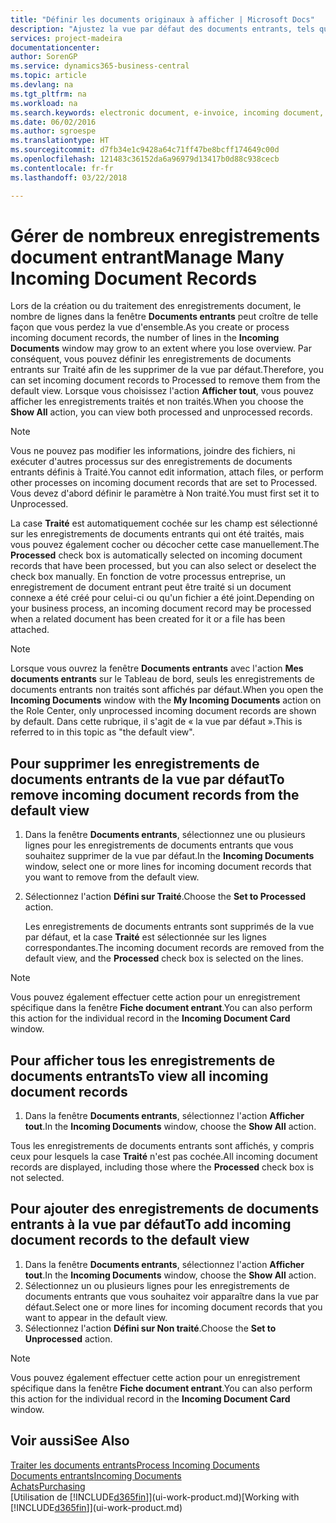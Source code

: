 ```yaml
---
title: "Définir les documents originaux à afficher | Microsoft Docs"
description: "Ajustez la vue par défaut des documents entrants, tels que des factures électroniques, afin d'améliorer votre vue d'ensemble des enregistrements traités et non-traités."
services: project-madeira
documentationcenter: 
author: SorenGP
ms.service: dynamics365-business-central
ms.topic: article
ms.devlang: na
ms.tgt_pltfrm: na
ms.workload: na
ms.search.keywords: electronic document, e-invoice, incoming document, OCR, ecommerce, document exchange, import invoice
ms.date: 06/02/2016
ms.author: sgroespe
ms.translationtype: HT
ms.sourcegitcommit: d7fb34e1c9428a64c71ff47be8bcff174649c00d
ms.openlocfilehash: 121483c36152da6a96979d13417b0d88c938cecb
ms.contentlocale: fr-fr
ms.lasthandoff: 03/22/2018

---
```

# <a name="manage-many-incoming-document-records"></a><span data-ttu-id="ef5c5-103">Gérer de nombreux enregistrements document entrant</span><span class="sxs-lookup"><span data-stu-id="ef5c5-103">Manage Many Incoming Document Records</span></span>
<span data-ttu-id="ef5c5-104">Lors de la création ou du traitement des enregistrements document, le nombre de lignes dans la fenêtre **Documents entrants** peut croître de telle façon que vous perdez la vue d'ensemble.</span><span class="sxs-lookup"><span data-stu-id="ef5c5-104">As you create or process incoming document records, the number of lines in the **Incoming Documents** window may grow to an extent where you lose overview.</span></span> <span data-ttu-id="ef5c5-105">Par conséquent, vous pouvez définir les enregistrements de documents entrants sur Traité afin de les supprimer de la vue par défaut.</span><span class="sxs-lookup"><span data-stu-id="ef5c5-105">Therefore, you can set incoming document records to Processed to remove them from the default view.</span></span> <span data-ttu-id="ef5c5-106">Lorsque vous choisissez l'action **Afficher tout**, vous pouvez afficher les enregistrements traités et non traités.</span><span class="sxs-lookup"><span data-stu-id="ef5c5-106">When you choose the **Show All** action, you can view both processed and unprocessed records.</span></span>

> [!NOTE]  
>   <span data-ttu-id="ef5c5-107">Vous ne pouvez pas modifier les informations, joindre des fichiers, ni exécuter d'autres processus sur des enregistrements de documents entrants définis à Traité.</span><span class="sxs-lookup"><span data-stu-id="ef5c5-107">You cannot edit information, attach files, or perform other processes on incoming document records that are set to Processed.</span></span> <span data-ttu-id="ef5c5-108">Vous devez d'abord définir le paramètre à Non traité.</span><span class="sxs-lookup"><span data-stu-id="ef5c5-108">You must first set it to Unprocessed.</span></span>

<span data-ttu-id="ef5c5-109">La case **Traité** est automatiquement cochée sur les champ est sélectionné sur les enregistrements de documents entrants qui ont été traités, mais vous pouvez également cocher ou décocher cette case manuellement.</span><span class="sxs-lookup"><span data-stu-id="ef5c5-109">The **Processed** check box is automatically selected on incoming document records that have been processed, but you can also select or deselect the check box manually.</span></span> <span data-ttu-id="ef5c5-110">En fonction de votre processus entreprise, un enregistrement de document entrant peut être traité si un document connexe a été créé pour celui-ci ou qu'un fichier a été joint.</span><span class="sxs-lookup"><span data-stu-id="ef5c5-110">Depending on your business process, an incoming document record may be processed when a related document has been created for it or a file has been attached.</span></span>

> [!NOTE]  
>   <span data-ttu-id="ef5c5-111">Lorsque vous ouvrez la fenêtre **Documents entrants** avec l'action **Mes documents entrants** sur le Tableau de bord, seuls les enregistrements de documents entrants non traités sont affichés par défaut.</span><span class="sxs-lookup"><span data-stu-id="ef5c5-111">When you open the **Incoming Documents** window with the **My Incoming Documents** action on the Role Center, only unprocessed incoming document records are shown by default.</span></span> <span data-ttu-id="ef5c5-112">Dans cette rubrique, il s'agit de « la vue par défaut ».</span><span class="sxs-lookup"><span data-stu-id="ef5c5-112">This is referred to in this topic as "the default view".</span></span>

## <a name="to-remove-incoming-document-records-from-the-default-view"></a><span data-ttu-id="ef5c5-113">Pour supprimer les enregistrements de documents entrants de la vue par défaut</span><span class="sxs-lookup"><span data-stu-id="ef5c5-113">To remove incoming document records from the default view</span></span>
1. <span data-ttu-id="ef5c5-114">Dans la fenêtre **Documents entrants**, sélectionnez une ou plusieurs lignes pour les enregistrements de documents entrants que vous souhaitez supprimer de la vue par défaut.</span><span class="sxs-lookup"><span data-stu-id="ef5c5-114">In the **Incoming Documents** window, select one or more lines for incoming document records that you want to remove from the default view.</span></span>
2. <span data-ttu-id="ef5c5-115">Sélectionnez l'action **Défini sur Traité**.</span><span class="sxs-lookup"><span data-stu-id="ef5c5-115">Choose the **Set to Processed** action.</span></span>

    <span data-ttu-id="ef5c5-116">Les enregistrements de documents entrants sont supprimés de la vue par défaut, et la case **Traité** est sélectionnée sur les lignes correspondantes.</span><span class="sxs-lookup"><span data-stu-id="ef5c5-116">The incoming document records are removed from the default view, and the **Processed** check box is selected on the lines.</span></span>

> [!NOTE]  
>   <span data-ttu-id="ef5c5-117">Vous pouvez également effectuer cette action pour un enregistrement spécifique dans la fenêtre **Fiche document entrant**.</span><span class="sxs-lookup"><span data-stu-id="ef5c5-117">You can also perform this action for the individual record in the **Incoming Document Card** window.</span></span>

## <a name="to-view-all-incoming-document-records"></a><span data-ttu-id="ef5c5-118">Pour afficher tous les enregistrements de documents entrants</span><span class="sxs-lookup"><span data-stu-id="ef5c5-118">To view all incoming document records</span></span>
1. <span data-ttu-id="ef5c5-119">Dans la fenêtre **Documents entrants**, sélectionnez l'action **Afficher tout**.</span><span class="sxs-lookup"><span data-stu-id="ef5c5-119">In the **Incoming Documents** window, choose the **Show All** action.</span></span>

<span data-ttu-id="ef5c5-120">Tous les enregistrements de documents entrants sont affichés, y compris ceux pour lesquels la case **Traité** n'est pas cochée.</span><span class="sxs-lookup"><span data-stu-id="ef5c5-120">All incoming document records are displayed, including those where the **Processed** check box is not selected.</span></span>

## <a name="to-add-incoming-document-records-to-the-default-view"></a><span data-ttu-id="ef5c5-121">Pour ajouter des enregistrements de documents entrants à la vue par défaut</span><span class="sxs-lookup"><span data-stu-id="ef5c5-121">To add incoming document records to the default view</span></span>
1. <span data-ttu-id="ef5c5-122">Dans la fenêtre **Documents entrants**, sélectionnez l'action **Afficher tout**.</span><span class="sxs-lookup"><span data-stu-id="ef5c5-122">In the **Incoming Documents** window, choose the **Show All** action.</span></span>
2. <span data-ttu-id="ef5c5-123">Sélectionnez un ou plusieurs lignes pour les enregistrements de documents entrants que vous souhaitez voir apparaître dans la vue par défaut.</span><span class="sxs-lookup"><span data-stu-id="ef5c5-123">Select one or more lines for incoming document records that you want to appear in the default view.</span></span>
3. <span data-ttu-id="ef5c5-124">Sélectionnez l'action **Défini sur Non traité**.</span><span class="sxs-lookup"><span data-stu-id="ef5c5-124">Choose the **Set to Unprocessed** action.</span></span>  

> [!NOTE]  
>   <span data-ttu-id="ef5c5-125">Vous pouvez également effectuer cette action pour un enregistrement spécifique dans la fenêtre **Fiche document entrant**.</span><span class="sxs-lookup"><span data-stu-id="ef5c5-125">You can also perform this action for the individual record in the **Incoming Document Card** window.</span></span>

## <a name="see-also"></a><span data-ttu-id="ef5c5-126">Voir aussi</span><span class="sxs-lookup"><span data-stu-id="ef5c5-126">See Also</span></span>
[<span data-ttu-id="ef5c5-127">Traiter les documents entrants</span><span class="sxs-lookup"><span data-stu-id="ef5c5-127">Process Incoming Documents</span></span>](across-process-income-documents.md)  
[<span data-ttu-id="ef5c5-128">Documents entrants</span><span class="sxs-lookup"><span data-stu-id="ef5c5-128">Incoming Documents</span></span>](across-income-documents.md)  
[<span data-ttu-id="ef5c5-129">Achats</span><span class="sxs-lookup"><span data-stu-id="ef5c5-129">Purchasing</span></span>](purchasing-manage-purchasing.md)  
<span data-ttu-id="ef5c5-130">[Utilisation de [!INCLUDE[d365fin](includes/d365fin_md.md)]](ui-work-product.md)</span><span class="sxs-lookup"><span data-stu-id="ef5c5-130">[Working with [!INCLUDE[d365fin](includes/d365fin_md.md)]](ui-work-product.md)</span></span>

